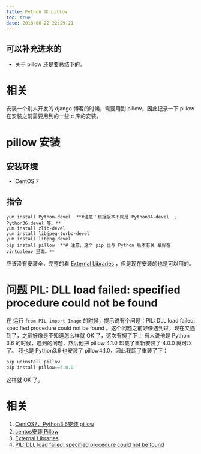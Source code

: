```yaml
---
title: Python 库 pillow
toc: true
date: 2018-06-22 22:29:21
---
```

## 可以补充进来的
- 关于 pillow 还是要总结下的。


# 相关
安装一个别人开发的 django 博客的时候，需要用到 pillow，因此记录一下 pillow 在安装之前需要用到的一些 c 库的安装。




# pillow 安装
## 安装环境
  * CentOS 7
## 指令
```text
yum install Python-devel  **#注意：根据版本不同是 Python34-devel  、Python36.devel 等。**
yum install zlib-devel
yum install libjpeg-turbo-devel
yum install libpng-devel
pip install pillow  **# 注意，这个 pip 也与 Python 版本有关 最好在 virtualenv 里面。**
```

应该没有安装全，完整的看 [External Libraries](https://pillow.readthedocs.io/en/3.1.x/installation.html#building-on-linux) ，但是现在安装的也是可以用的。







# 问题 PIL: DLL load failed: specified procedure could not be found
在 运行 `from PIL import Image` 的时候，提示说有个问题：PIL: DLL load failed: specified procedure could not be found 。这个问题之前好像遇到过，现在又遇到了，之前好像是不知道怎么样就 OK 了，这次有搜了下：
有人说他是 Python 3.6 的时候，遇到的问题，然后他把 pillow 4.1.0 卸载了重新安装了 4.0.0 就可以了。
我也是 Python3.6 也安装了 pillow4.1.0，因此我卸了重装了下：

```Python
pip uninstall pillow
pip install pillow==4.0.0
```

这样就 OK 了。



# 相关
  1. [CentOS7，Python3.6安装 pillow](https://blog.csdn.net/chenlou123/article/details/53403952)
  2. [centos安装 Pillow](https://blog.csdn.net/bwlab/article/details/51281390)
  3. [External Libraries](https://pillow.readthedocs.io/en/3.1.x/installation.html#building-on-linux)
  4. [PIL: DLL load failed: specified procedure could not be found](https://stackoverflow.com/questions/43264773/pil-dll-load-failed-specified-procedure-could-not-be-found)
